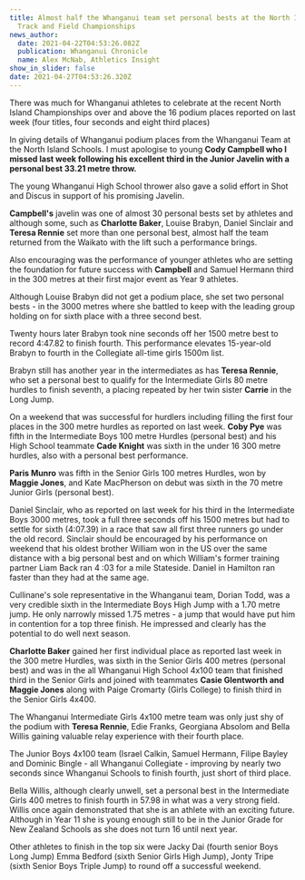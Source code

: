 ```yaml
---
title: Almost half the Whanganui team set personal bests at the North Island
  Track and Field Championships
news_author:
  date: 2021-04-22T04:53:26.082Z
  publication: Whanganui Chronicle
  name: Alex McNab, Athletics Insight
show_in_slider: false
date: 2021-04-27T04:53:26.320Z
---
```

There was much for Whanganui athletes to celebrate at the recent North Island Championships over and above the 16 podium places reported on last week (four titles, four seconds and eight third places)

In giving details of Whanganui podium places from the Whanganui Team at the North Island Schools. I must apologise to young **Cody Campbell who I missed last week following his excellent third in the Junior Javelin with a personal best 33.21 metre throw.**

The young Whanganui High School thrower also gave a solid effort in Shot and Discus in support of his promising Javelin.

**Campbell's** javelin was one of almost 30 personal bests set by athletes and although some, such as **Charlotte Baker**, Louise Brabyn, Daniel Sinclair and **Teresa Rennie** set more than one personal best, almost half the team returned from the Waikato with the lift such a performance brings.

Also encouraging was the performance of younger athletes who are setting the foundation for future success with **Campbell** and Samuel Hermann third in the 300 metres at their first major event as Year 9 athletes.

Although Louise Brabyn did not get a podium place, she set two personal bests - in the 3000 metres where she battled to keep with the leading group holding on for sixth place with a three second best.

Twenty hours later Brabyn took nine seconds off her 1500 metre best to record 4:47.82 to finish fourth. This performance elevates 15-year-old Brabyn to fourth in the Collegiate all-time girls 1500m list.

Brabyn still has another year in the intermediates as has **Teresa Rennie**, who set a personal best to qualify for the Intermediate Girls 80 metre hurdles to finish seventh, a placing repeated by her twin sister **Carrie** in the Long Jump.

On a weekend that was successful for hurdlers including filling the first four places in the 300 metre hurdles as reported on last week. **Coby Pye** was fifth in the Intermediate Boys 100 metre Hurdles (personal best) and his High School teammate **Cade Knight** was sixth in the under 16 300 metre hurdles, also with a personal best performance.

**Paris Munro** was fifth in the Senior Girls 100 metres Hurdles, won by **Maggie Jones**, and Kate MacPherson on debut was sixth in the 70 metre Junior Girls (personal best).

Daniel Sinclair, who as reported on last week for his third in the Intermediate Boys 3000 metres, took a full three seconds off his 1500 metres but had to settle for sixth (4:07.39) in a race that saw all first three runners go under the old record. Sinclair should be encouraged by his performance on weekend that his oldest brother William won in the US over the same distance with a big personal best and on which William's former training partner Liam Back ran 4 :03 for a mile Stateside. Daniel in Hamilton ran faster than they had at the same age.

Cullinane's sole representative in the Whanganui team, Dorian Todd, was a very credible sixth in the Intermediate Boys High Jump with a 1.70 metre jump. He only narrowly missed 1.75 metres - a jump that would have put him in contention for a top three finish. He impressed and clearly has the potential to do well next season.

**Charlotte Baker** gained her first individual place as reported last week in the 300 metre Hurdles, was sixth in the Senior Girls 400 metres (personal best) and was in the all Whanganui High School 4x100 team that finished third in the Senior Girls and joined with teammates **Casie Glentworth and Maggie Jones** along with Paige Cromarty (Girls College) to finish third in the Senior Girls 4x400.

The Whanganui Intermediate Girls 4x100 metre team was only just shy of the podium with **Teresa Rennie**, Edie Franks, Georgiana Absolom and Bella Willis gaining valuable relay experience with their fourth place.

The Junior Boys 4x100 team (Israel Calkin, Samuel Hermann, Filipe Bayley and Dominic Bingle - all Whanganui Collegiate - improving by nearly two seconds since Whanganui Schools to finish fourth, just short of third place.

Bella Willis, although clearly unwell, set a personal best in the Intermediate Girls 400 metres to finish fourth in 57.98 in what was a very strong field. Willis once again demonstrated that she is an athlete with an exciting future. Although in Year 11 she is young enough still to be in the Junior Grade for New Zealand Schools as she does not turn 16 until next year.

Other athletes to finish in the top six were Jacky Dai (fourth senior Boys Long Jump) Emma Bedford (sixth Senior Girls High Jump), Jonty Tripe (sixth Senior Boys Triple Jump) to round off a successful weekend.